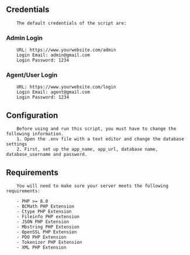 ## Credentials
        The default credentials of the script are:

### Admin Login
        URL: https://www.yourwebsite.com/admin
        Login Email: admin@gmail.com
        Login Password: 1234

### Agent/User Login
        URL: https://www.yourwebsite.com/login
        Login Email: agent@gmail.com
        Login Password: 1234


## Configuration
        Before using and run this script, you must have to change the following information.
        1. Open the .env file with a text editor and change the database settings
        2. First, set up the app_name, app_url, database name, database_username and password.

## Requirements
        You will need to make sure your server meets the following requirements:

        - PHP >= 8.0
        - BCMath PHP Extension
        - Ctype PHP Extension
        - Fileinfo PHP extension
        - JSON PHP Extension
        - Mbstring PHP Extension
        - OpenSSL PHP Extension
        - PDO PHP Extension
        - Tokenizer PHP Extension
        - XML PHP Extension